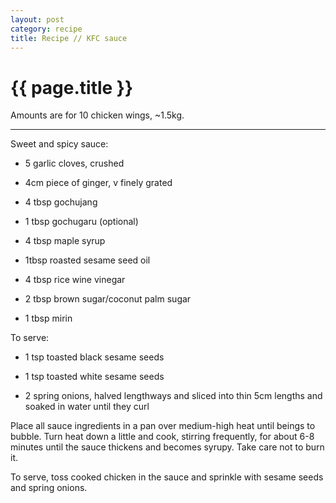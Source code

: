 ```yaml
---
layout: post
category: recipe
title: Recipe // KFC sauce
---
```


{{ page.title }}
================

Amounts are for 10 chicken wings, ~1.5kg.

---

Sweet and spicy sauce:

- 5 garlic cloves, crushed

- 4cm piece of ginger, v finely grated

- 4 tbsp gochujang

- 1 tbsp gochugaru (optional)

- 4 tbsp maple syrup

- 1tbsp roasted sesame seed oil

- 4 tbsp rice wine vinegar

- 2 tbsp brown sugar/coconut palm sugar

- 1 tbsp mirin

To serve:

- 1 tsp toasted black sesame seeds

- 1 tsp toasted white sesame seeds

- 2 spring onions, halved lengthways and sliced into thin 5cm lengths and soaked in water until they curl


Place all sauce ingredients in a pan over medium-high heat until beings to bubble. Turn heat down a little and cook, stirring frequently, for about 6-8 minutes until the sauce thickens and becomes syrupy. Take care not to burn it.

To serve, toss cooked chicken in the sauce and sprinkle with sesame seeds and spring onions.
